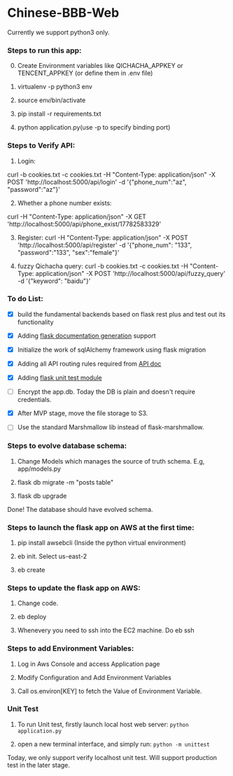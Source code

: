# Chinese-BBB-Web

Currently we support python3 only.
### Steps to run this app:
0. Create Environment variables like QICHACHA_APPKEY or TENCENT_APPKEY
(or define them in .env file)
1. virtualenv -p python3 env

2. source env/bin/activate

3. pip install -r requirements.txt

4. python application.py(use -p to specify binding port)

### Steps to Verify API:
1. Login:

curl -b cookies.txt -c cookies.txt -H "Content-Type: application/json" -X POST 'http://localhost:5000/api/login' -d '{"phone_num":"az", "password":"az"}'

2. Whether a phone number exists:

curl -H "Content-Type: application/json" -X GET 'http://localhost:5000/api/phone_exist/17782583329'

3. Register:
curl -H "Content-Type: application/json" -X POST 'http://localhost:5000/api/register' -d '{"phone_num": "133", "password":"133", "sex":"female"}'

4. fuzzy Qichacha query:
curl -b cookies.txt -c cookies.txt -H "Content-Type: application/json" -X POST 'http://localhost:5000/api/fuzzy_query' -d '{"keyword": "baidu"}'


### To do List:

- [x] build the fundamental backends based on flask rest plus and test out its functionality
- [x] Adding [flask documentation generation](https://flask-restplus.readthedocs.io/en/0.2/documenting.html) support
- [x] Initialize the work of sqlAlchemy framework using flask migration
- [x] Adding all API routing rules required from [API doc](https://github.com/chinese-bbb/documents/blob/master/api-summary.md)
- [x] Adding [flask unit test module](http://flask.pocoo.org/docs/1.0/testing/)
- [ ] Encrypt the app.db. Today the DB is plain and doesn't require credentials.
- [x] After MVP stage, move the file storage to S3.
- [ ] Use the standard Marshmallow lib instead of flask-marshmallow.


### Steps to evolve database schema:

1. Change Models which manages the source of truth schema. E.g, app/models.py

2. flask db migrate -m "posts table"

3. flask db upgrade

Done! The database should have evolved schema.


### Steps to launch the flask app on AWS at the first time:

1. pip install awsebcli (Inside the python virtual environment)

2. eb init. Select us-east-2

3. eb create

### Steps to update the flask app on AWS:

1. Change code.

2. eb deploy

3. Whenevery you need to ssh into the EC2 machine. Do 
	eb ssh <EB environment name>


### Steps to add Environment Variables:

1. Log in Aws Console and access Application page

2. Modify Configuration and Add Environment Variables

3. Call os.environ[KEY] to fetch the Value of Environment Variable.


### Unit Test 

1. To run Unit test, firstly launch local host web server:
`python application.py`

2. open a new terminal interface, and simply run:
`python -m unittest`

Today, we only support verify localhost unit test. Will support production test in the later stage.